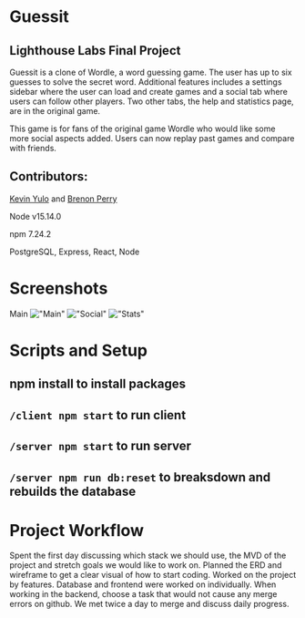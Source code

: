 # Guessit
## Lighthouse Labs Final Project

Guessit is a clone of Wordle, a word guessing game. The user has up to six guesses to solve the secret word. Additional features includes a settings sidebar where the user can load and create games and a social tab where users can follow other players. Two other tabs, the help and statistics page, are in the original game.

This game is for fans of the original game Wordle who would like some more social aspects added. Users can now replay past games and compare with friends.

## Contributors:
[Kevin Yulo](https://github.com/Sudoyulo) and 
[Brenon Perry](https://github.com/brenonparry)

Node v15.14.0

npm 7.24.2

PostgreSQL, Express, React, Node

# Screenshots
Main
!["Main"](https://github.com/Sudoyulo/miniWord/blob/master/client/src/images/SS-main.png?raw=true)
!["Social"](https://github.com/Sudoyulo/miniWord/blob/master/client/src/images/SS-social.png?raw=true)
!["Stats"](https://github.com/Sudoyulo/miniWord/blob/master/client/src/images/SS%20-stats.png?raw=true)

# Scripts and Setup
## npm install to install packages
## `/client npm start` to run client
## `/server npm start` to run server
## `/server npm run db:reset` to breaksdown and rebuilds the database

# Project Workflow
Spent the first day discussing which stack we should use, the MVD of the project and stretch goals we would like to work on. Planned the ERD and wireframe to get a clear visual of how to start coding.
Worked on the project by features. Database and frontend were worked on individually. When working in the backend, choose a task that would not cause any merge errors on github. We met twice a day to merge and discuss daily progress.